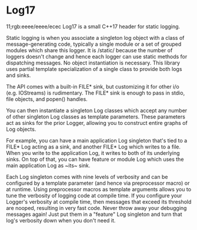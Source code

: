 # Log17
11;rgb:eeee/eeee/ecec
Log17 is a small C++17 header for static logging.

Static logging is when you associate a singleton log object with a class of message-generating code,
  typically a single module or a set of grouped modules which share this logger.
It is /static/ because the number of loggers doesn't change and hence each logger can use static methods
  for dispatching messages.
No object instantiation is necessary.
This library uses partial template specialization of a single class to provide both logs and sinks.

The API comes with a built-in FILE* sink, but customizing it for other i/o (e.g. IOStreams) is rudimentary.
The FILE* sink is enough to pass in stdio, file objects, and popen() handles.

You can then instantiate a singleton Log classes which accept any number of other
  singleton Log classes as template parameters.
These parameters act as sinks for the prior Logger, allowing you to construct entire graphs
  of Log objects.

For example, you can have a main application Log singleton that's tied to a FILE* Log acting as a sink,
  and another FILE* Log which writes to a file.
When you write to the application Log, it writes to both of its underlying sinks.
On top of that, you can have feature or module Log which uses the main application Log as ~its~ sink.

Each Log singleton comes with nine levels of verbosity and can be configured by a
  template parameter (and hence via preprocessor macro) or at runtime.
Using preprocessor macros as template arguments allows you to tune the verbosity of logging code
  at compile time.
If you configure your Logger's verbosity at compile time, then messages that exceed its threshold
  are nooped, resulting in very fast code.
Never throw away your debugging messages again!
Just put them in a "feature" Log singleton and turn that log's verbosity down when you don't need it.
